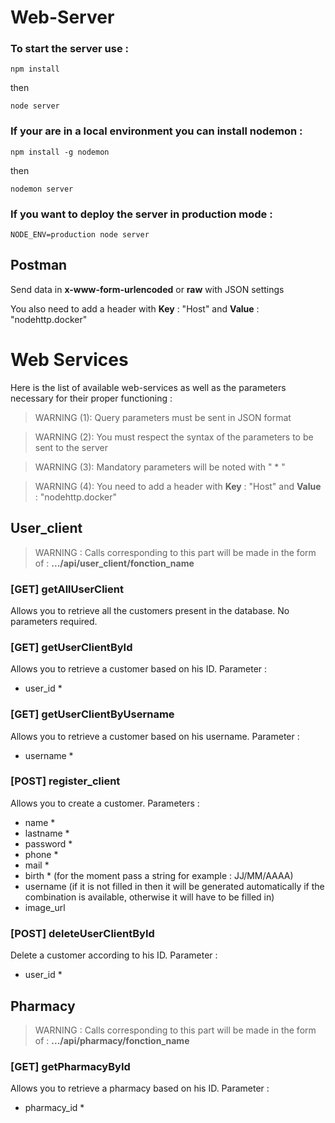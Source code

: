 # Web-Server

### To start the server use :

```
npm install
```
then
```
node server
```

### If your are in a local environment you can install __nodemon__ :

```
npm install -g nodemon
```
then

```
nodemon server
```

### If you want to deploy the server in production mode :

```
NODE_ENV=production node server
```

## Postman

Send data in __x-www-form-urlencoded__ or __raw__ with JSON settings

You also need to add a header with __Key__ : "Host" and __Value__ : "nodehttp.docker"

# Web Services

Here is the list of available web-services as well as the parameters necessary for their proper functioning :

> WARNING (1): Query parameters must be sent in JSON format

> WARNING (2): You must respect the syntax of the parameters to be sent to the server

> WARNING (3): Mandatory parameters will be noted with " * "

> WARNING (4): You need to add a header with __Key__ : "Host" and __Value__ : "nodehttp.docker"

## User_client
> WARNING : Calls corresponding to this part will be made in the form of :
>   __.../api/user_client/fonction_name__

### [GET] getAllUserClient
Allows you to retrieve all the customers present in the database.
No parameters required.

### [GET] getUserClientById
Allows you to retrieve a customer based on his ID.
Parameter :
* user_id *

### [GET] getUserClientByUsername
Allows you to retrieve a customer based on his username.
Parameter :
* username *

### [POST] register_client
Allows you to create a customer.
Parameters :
* name *
* lastname *
* password *
* phone *
* mail *
* birth * (for the moment pass a string for example : JJ/MM/AAAA)
* username (if it is not filled in then it will be generated automatically if the combination is available, otherwise it will have to be filled in)
* image_url

### [POST] deleteUserClientById
Delete a customer according to his ID.
Parameter :
* user_id *

## Pharmacy
> WARNING : Calls corresponding to this part will be made in the form of :
>   __.../api/pharmacy/fonction_name__

### [GET] getPharmacyById
Allows you to retrieve a pharmacy based on his ID.
Parameter :
* pharmacy_id *
